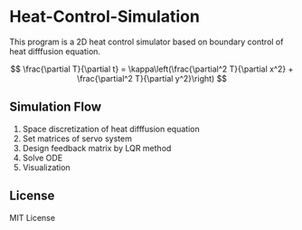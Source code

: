 # Heat-Control-Simulation
This program is a 2D heat control simulator based on boundary control of heat difffusion equation.

$$
\frac{\partial T}{\partial t} = \kappa\left(\frac{\partial^2 T}{\partial x^2} + \frac{\partial^2 T}{\partial y^2}\right)
$$

## Simulation Flow
1. Space discretization of heat difffusion equation
2. Set matrices of servo system
3. Design feedback matrix by LQR method
4. Solve ODE
5. Visualization

## License
MIT License